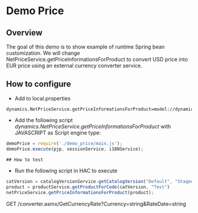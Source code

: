 # Demo Price

## Overview
The goal of this demo is to show example of runtime Spring bean customization.
We will change NetPriceService.getPriceInformationsForProduct to convert USD price into EUR price using an external currency converter service. 

## How to configure

- Add to local.properties
```
dynamics.NetPriceService.getPriceInformationsForProduct=model://dynamics.NetPriceService.getPriceInformationsForProduct
```
- Add the following script *dynamics.NetPriceService.getPriceInformationsForProduct* with JAVASCRIPT as Script engine type:
```javascript
demoPrice = require('./demo_price/main.js');
demoPrice.execute(pjp, sessionService, i18NService);

## How to test

```
- Run the following script in HAC to execute
```javascript
catVersion = catalogVersionService.getCatalogVersion("Default", "Staged")
product = productService.getProductForCode(catVersion, "Test")
netPriceService.getPriceInformationsForProduct(product);
```

GET /converter.asmx/GetCurrencyRate?Currency=string&RateDate=string